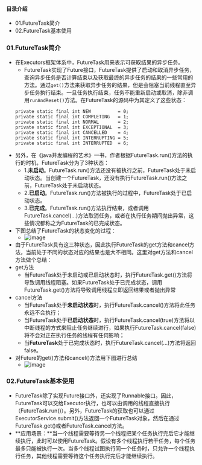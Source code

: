#### 目录介绍
- 01.FutureTask简介
- 02.FutureTask基本使用





### 01.FutureTask简介
- 在Executors框架体系中，FutureTask用来表示可获取结果的异步任务。
    - FutureTask实现了Future接口，FutureTask提供了启动和取消异步任务，查询异步任务是否计算结束以及获取最终的异步任务的结果的一些常用的方法。通过`get()`方法来获取异步任务的结果，但是会阻塞当前线程直至异步任务执行结束。一旦任务执行结束，任务不能重新启动或取消，除非调用`runAndReset()`方法。在FutureTask的源码中为其定义了这些状态：
    ```
    private static final int NEW          = 0;
    private static final int COMPLETING   = 1;
    private static final int NORMAL       = 2;
    private static final int EXCEPTIONAL  = 3;
    private static final int CANCELLED    = 4;
    private static final int INTERRUPTING = 5;
    private static final int INTERRUPTED  = 6;
    ```
- 另外，在《java并发编程的艺术》一书，作者根据FutureTask.run()方法的执行的时机，FutureTask分为了3种状态：
    - 1.**未启动**。FutureTask.run()方法还没有被执行之前，FutureTask处于未启动状态。当创建一个FutureTask，还没有执行FutureTask.run()方法之前，FutureTask处于未启动状态。
    - 2.**已启动**。FutureTask.run()方法被执行的过程中，FutureTask处于已启动状态。
    - 3.**已完成**。FutureTask.run()方法执行结束，或者调用FutureTask.cancel(...)方法取消任务，或者在执行任务期间抛出异常，这些情况都称之为FutureTask的已完成状态。
- 下图总结了FutureTask的状态变化的过程：
    - ![image](https://upload-images.jianshu.io/upload_images/2615789-1be841dedd7c1df8.jpg)
- 由于FutureTask具有这三种状态，因此执行FutureTask的get方法和cancel方法，当前处于不同的状态对应的结果也是大不相同。这里对get方法和cancel方法做个总结：
- get方法
    - 当FutureTask处于未启动或已启动状态时，执行FutureTask.get()方法将导致调用线程阻塞。如果FutureTask处于已完成状态，调用FutureTask.get()方法将导致调用线程立即返回结果或者抛出异常
- cancel方法
    - 当FutureTask处于**未启动状态**时，执行FutureTask.cancel()方法将此任务永远不会执行；
    - 当FutureTask处于**已启动状态**时，执行FutureTask.cancel(true)方法将以中断线程的方式来阻止任务继续进行，如果执行FutureTask.cancel(false)将不会对正在执行任务的线程有任何影响；
    - 当**FutureTask**处于已完成状态时，执行FutureTask.cancel(...)方法将返回false。
- 对Future的get()方法和cancel()方法用下图进行总结
    - ![image](https://upload-images.jianshu.io/upload_images/2615789-c4b523533f024362.jpg?imageMogr2/auto-orient/strip%7CimageView2/2/w/1240)




### 02.FutureTask基本使用
- FutureTask除了实现Future接口外，还实现了Runnable接口。因此，FutureTask可以交给Executor执行，也可以由调用的线程直接执行（FutureTask.run()）。另外，FutureTask的获取也可以通过ExecutorService.submit()方法返回一个FutureTask对象，然后在通过FutureTask.get()或者FutureTask.cancel方法。
- **应用场景：**当一个线程需要等待另一个线程把某个任务执行完后它才能继续执行，此时可以使用FutureTask。假设有多个线程执行若干任务，每个任务最多只能被执行一次。当多个线程试图执行同一个任务时，只允许一个线程执行任务，其他线程需要等待这个任务执行完后才能继续执行。

















